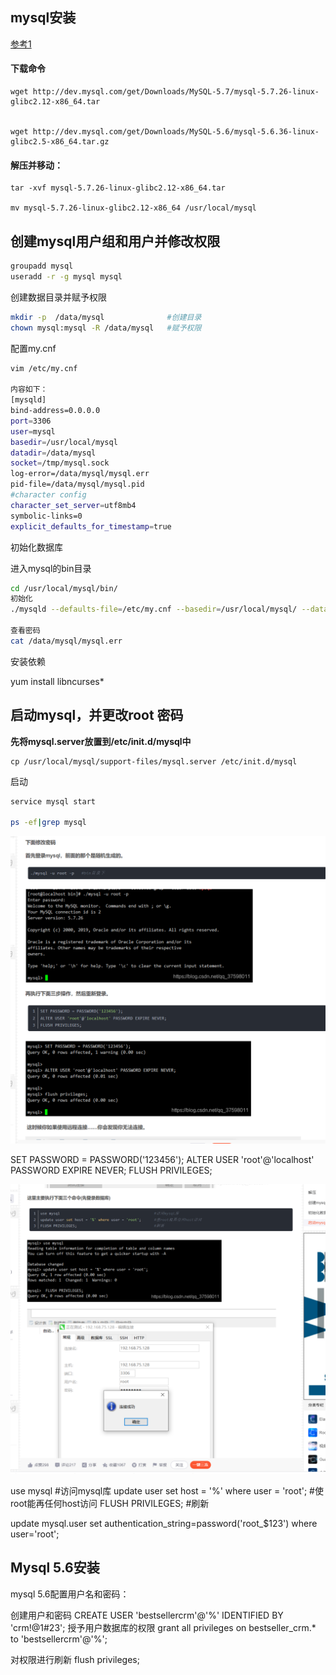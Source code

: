## mysql安装

[参考1](https://blog.csdn.net/qq_37598011/article/details/93489404)

#### 下载命令

```shell
wget http://dev.mysql.com/get/Downloads/MySQL-5.7/mysql-5.7.26-linux-glibc2.12-x86_64.tar


wget http://dev.mysql.com/get/Downloads/MySQL-5.6/mysql-5.6.36-linux-glibc2.5-x86_64.tar.gz
```

#### 解压并移动：

```shell
tar -xvf mysql-5.7.26-linux-glibc2.12-x86_64.tar 

mv mysql-5.7.26-linux-glibc2.12-x86_64 /usr/local/mysql
```

## 创建mysql用户组和用户并修改权限

```bash
groupadd mysql
useradd -r -g mysql mysql
```

创建数据目录并赋予权限

```bash
mkdir -p  /data/mysql              #创建目录
chown mysql:mysql -R /data/mysql   #赋予权限
```

配置my.cnf

```bash
vim /etc/my.cnf

内容如下：
[mysqld]
bind-address=0.0.0.0
port=3306
user=mysql
basedir=/usr/local/mysql
datadir=/data/mysql
socket=/tmp/mysql.sock
log-error=/data/mysql/mysql.err
pid-file=/data/mysql/mysql.pid
#character config
character_set_server=utf8mb4
symbolic-links=0
explicit_defaults_for_timestamp=true
```

初始化数据库

进入mysql的bin目录

```bash
cd /usr/local/mysql/bin/
初始化
./mysqld --defaults-file=/etc/my.cnf --basedir=/usr/local/mysql/ --datadir=/data/mysql/ --user=mysql --initialize

查看密码
cat /data/mysql/mysql.err

```

安装依赖

yum install libncurses*

## 启动mysql，并更改root 密码

**先将mysql.server放置到/etc/init.d/mysql中**

```
cp /usr/local/mysql/support-files/mysql.server /etc/init.d/mysql
```

启动

```bash
service mysql start

ps -ef|grep mysql
```

![a183ccf5cbdc9f5a513e176c373b2ff](.\pic\a183ccf5cbdc9f5a513e176c373b2ff.png)

SET PASSWORD = PASSWORD('123456');
ALTER USER 'root'@'localhost' PASSWORD EXPIRE NEVER;
FLUSH PRIVILEGES;                                 



![d13ac2dfa8aaa824f72fbcf0bd989ad](.\pic\d13ac2dfa8aaa824f72fbcf0bd989ad.png)

use mysql                                            #访问mysql库
update user set host = '%' where user = 'root';      #使root能再任何host访问
FLUSH PRIVILEGES;                                    #刷新



update mysql.user set authentication_string=password('root_$123') where user='root'; 



## Mysql 5.6安装

mysql 5.6配置用户名和密码：

创建用户和密码
CREATE USER 'bestsellercrm'@'%' IDENTIFIED BY 'crm!@1#23';
授予用户数据库的权限
grant all privileges on bestseller_crm.* to 'bestsellercrm'@'%';

对权限进行刷新
flush privileges;